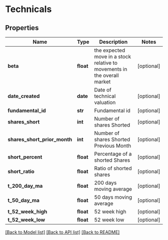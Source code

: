 # Technicals

## Properties
Name | Type | Description | Notes
------------ | ------------- | ------------- | -------------
**beta** | **float** | the expected move in a stock relative to movements in the overall market | [optional] 
**date_created** | **date** | Date of technical valuation | [optional] 
**fundamental_id** | **str** | Fundamental id | [optional] 
**shares_short** | **int** | Number of shares Shorted | [optional] 
**shares_short_prior_month** | **int** | Number of shares Shorted Previous Month | [optional] 
**short_percent** | **float** | Percentage of a shorted Shares | [optional] 
**short_ratio** | **float** | Ratio of shorted shares | [optional] 
**t_200_day_ma** | **float** | 200 days moving average | [optional] 
**t_50_day_ma** | **float** | 50 days moving average | [optional] 
**t_52_week_high** | **float** | 52 week high | [optional] 
**t_52_week_low** | **float** | 52 week low | [optional] 

[[Back to Model list]](../README.md#documentation-for-models) [[Back to API list]](../README.md#documentation-for-api-endpoints) [[Back to README]](../README.md)



